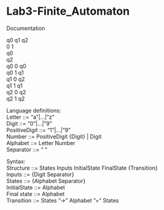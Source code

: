 # Lab3-Finite_Automaton
 Documentation 

q0 q1 q2\
0 1\
q0\
q2\
q0 0 q0\
q0 1 q1\
q1 0 q2\
q1 1 q1\
q2 0 q2\
q2 1 q2

Language definitions:\
	Letter ::= “a”|…|”z”\
	Digit ::= “0”|…|”9”\
	PositiveDigit ::= “1”|…|”9”\
	Number ::= PositiveDigit {Digit} | Digit\
	Alphabet ::= Letter Number\
	Separator ::= “ “
  
Syntax:\
	Structure ::= States Inputs InitialState FinalState {Transition}\
	Inputs ::= {Digit Separator}\
        States ::= {Alphabet Separator}\
	InitialState ::= Alphabet\
	Final state ::= Alphabet\
	Transition ::= States ”->” Alphabet ”=” States
